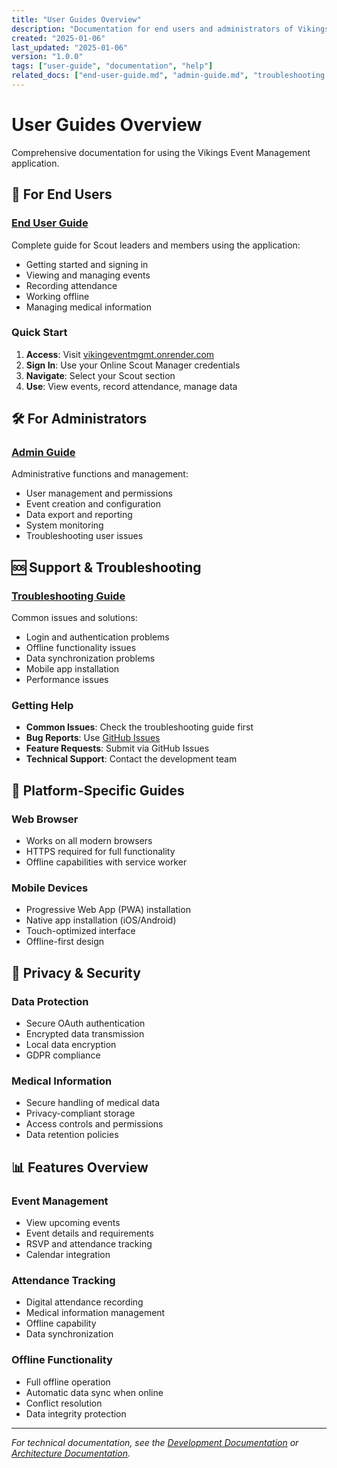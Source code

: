 ```yaml
---
title: "User Guides Overview"
description: "Documentation for end users and administrators of Vikings Event Management"
created: "2025-01-06"
last_updated: "2025-01-06"
version: "1.0.0"
tags: ["user-guide", "documentation", "help"]
related_docs: ["end-user-guide.md", "admin-guide.md", "troubleshooting.md"]
---
```


# User Guides Overview

Comprehensive documentation for using the Vikings Event Management application.

## 👥 For End Users

### [End User Guide](end-user-guide.md)
Complete guide for Scout leaders and members using the application:
- Getting started and signing in
- Viewing and managing events
- Recording attendance
- Working offline
- Managing medical information

### Quick Start
1. **Access**: Visit [vikingeventmgmt.onrender.com](https://vikingeventmgmt.onrender.com)
2. **Sign In**: Use your Online Scout Manager credentials
3. **Navigate**: Select your Scout section
4. **Use**: View events, record attendance, manage data

## 🛠️ For Administrators

### [Admin Guide](admin-guide.md)
Administrative functions and management:
- User management and permissions
- Event creation and configuration
- Data export and reporting
- System monitoring
- Troubleshooting user issues

## 🆘 Support & Troubleshooting

### [Troubleshooting Guide](troubleshooting.md)
Common issues and solutions:
- Login and authentication problems
- Offline functionality issues
- Data synchronization problems
- Mobile app installation
- Performance issues

### Getting Help
- **Common Issues**: Check the troubleshooting guide first
- **Bug Reports**: Use [GitHub Issues](https://github.com/Walton-Viking-Scouts/VikingsEventMgmt/issues)
- **Feature Requests**: Submit via GitHub Issues
- **Technical Support**: Contact the development team

## 📱 Platform-Specific Guides

### Web Browser
- Works on all modern browsers
- HTTPS required for full functionality
- Offline capabilities with service worker

### Mobile Devices
- Progressive Web App (PWA) installation
- Native app installation (iOS/Android)
- Touch-optimized interface
- Offline-first design

## 🔐 Privacy & Security

### Data Protection
- Secure OAuth authentication
- Encrypted data transmission
- Local data encryption
- GDPR compliance

### Medical Information
- Secure handling of medical data
- Privacy-compliant storage
- Access controls and permissions
- Data retention policies

## 📊 Features Overview

### Event Management
- View upcoming events
- Event details and requirements
- RSVP and attendance tracking
- Calendar integration

### Attendance Tracking
- Digital attendance recording
- Medical information management
- Offline capability
- Data synchronization

### Offline Functionality
- Full offline operation
- Automatic data sync when online
- Conflict resolution
- Data integrity protection

---

*For technical documentation, see the [Development Documentation](../development/) or [Architecture Documentation](../architecture/).*